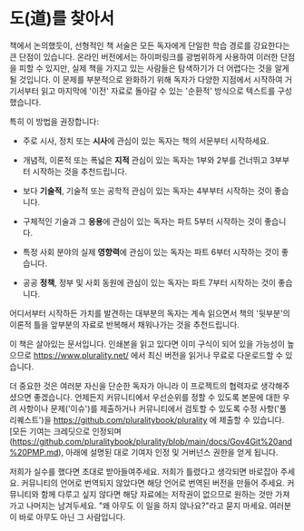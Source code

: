 # 도(道)를 찾아서
>
>
책에서 논의했듯이, 선형적인 책 서술은 모든 독자에게 단일한 학습 경로를 강요한다는 큰 단점이 있습니다.  온라인 버전에서는 하이퍼링크를 광범위하게 사용하여 이러한 단점을 피할 수 있지만, 실제 책을 가지고 있는 사람들은 탐색하기가 더 어렵다는 것을 알게 될 것입니다.  이 문제를 부분적으로 완화하기 위해 독자가 다양한 지점에서 시작하여 거기서부터 읽고 마지막에 '이전' 자료로 돌아갈 수 있는 '순환적' 방식으로 텍스트를 구성했습니다.

특히 이 방법을 권장합니다:

- 주로 시사, 정치 또는 **시사**에 관심이 있는 독자는 책의 서문부터 시작하세요.

- 개념적, 이론적 또는 폭넓은 **지적** 관심이 있는 독자는 1부와 2부를 건너뛰고 3부부터 시작하는 것을 추천드립니다.

- 보다 **기술적**, 기술적 또는 공학적 관심이 있는 독자는 4부부터 시작하는 것이 좋습니다.

- 구체적인 기술과 그 **응용**에 관심이 있는 독자는 파트 5부터 시작하는 것이 좋습니다.

- 특정 사회 분야의 실제 **영향력**에 관심이 있는 독자는 파트 6부터 시작하는 것이 좋습니다.

- 공공 **정책**, 정부 및 사회 동원에 관심이 있는 독자는 파트 7부터 시작하는 것이 좋습니다.

어디서부터 시작하든 가치를 발견하는 대부분의 독자는 계속 읽으면서 책의 '뒷부분'의 이론적 틀을 앞부분의 자료로 반복해서 채워나가는 것을 추천드립니다.

이 책은 살아있는 문서입니다.  인쇄본을 읽고 있다면 이미 구식이 되어 있을 가능성이 높으므로 https://www.plurality.net/ 에서 최신 버전을 읽거나 무료로 다운로드할 수 있습니다.

더 중요한 것은 여러분 자신을 단순한 독자가 아니라 이 프로젝트의 협력자로 생각해주셨으면 좋겠습니다.  언제든지 커뮤니티에서 우선순위를 정할 수 있도록 본문에 대한 우려 사항이나 문제('이슈')를 제출하거나 커뮤니티에서 검토할 수 있도록 수정 사항('풀 리퀘스트')을 https://github.com/pluralitybook/plurality 에 제출할 수 있습니다.  [모든 기여는 크레딧으로 인정되며(https://github.com/pluralitybook/plurality/blob/main/docs/Gov4Git%20and%20PMP.md), 아래에 설명된 대로 기여자 인정 및 거버넌스 권한을 얻게 됩니다.

저희가 실수를 했다면 초대로 받아들여주세요.  저희가 틀렸다고 생각되면 바로잡아 주세요.  커뮤니티의 언어로 번역되지 않았다면 해당 언어로 번역된 버전을 만들어 주세요.  커뮤니티와 함께 다루고 싶지 않다면 해당 자료에는 저작권이 없으므로 원하는 것만 가져가고 나머지는 남겨두세요. "왜 아무도 이 일을 하지 않나요?"라고 묻지 마세요. 여러분이 바로 아무도 아닌 그 사람입니다.
